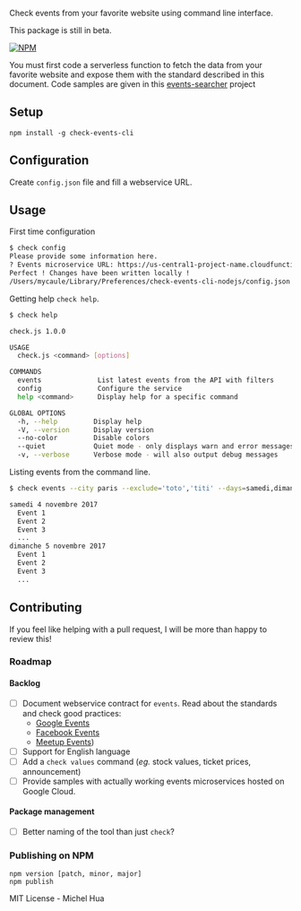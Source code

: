 Check events from your favorite website using command line interface.

This package is still in beta.

[![NPM](https://nodei.co/npm/check-events-cli.png)](https://nodei.co/npm/check-events-cli/)

You must first code a serverless function to fetch the data from your favorite website and expose them with the standard described in this document.
Code samples are given in this [events-searcher](https://github.com/mycaule/events-searcher) project

## Setup

```
npm install -g check-events-cli
```

## Configuration

Create `config.json` file and fill a webservice URL.

## Usage
First time configuration

```bash
$ check config
Please provide some information here.
? Events microservice URL: https://us-central1-project-name.cloudfunctions.net/events
Perfect ! Changes have been written locally !
/Users/mycaule/Library/Preferences/check-events-cli-nodejs/config.json
```

Getting help `check help`.
```bash
$ check help

check.js 1.0.0

USAGE
  check.js <command> [options]

COMMANDS
  events              List latest events from the API with filters
  config              Configure the service
  help <command>      Display help for a specific command

GLOBAL OPTIONS
  -h, --help         Display help
  -V, --version      Display version
  --no-color         Disable colors
  --quiet            Quiet mode - only displays warn and error messages
  -v, --verbose      Verbose mode - will also output debug messages
```

Listing events from the command line.
```bash
$ check events --city paris --exclude='toto','titi' --days=samedi,dimanche --summary true

samedi 4 novembre 2017
  Event 1
  Event 2
  Event 3
  ...
dimanche 5 novembre 2017
  Event 1
  Event 2
  Event 3
  ...
```

## Contributing

If you feel like helping with a pull request, I will be more than happy to review this!

### Roadmap

#### Backlog
- [ ] Document webservice contract for `events`. Read about the standards and check good practices:
     - [Google Events](https://developers.google.com/google-apps/calendar/v3/reference/events)
     - [Facebook Events](https://developers.facebook.com/docs/graph-api/reference/event/)
     - [Meetup Events](https://www.meetup.com/meetup_api/docs/2/events/))
- [ ] Support for English language
- [ ] Add a `check values` command (*eg.* stock values, ticket prices, announcement)
- [ ] Provide samples with actually working events microservices hosted on Google Cloud.

#### Package management
- [ ] Better naming of the tool than just `check`?

### Publishing on NPM
```
npm version [patch, minor, major]
npm publish
```

MIT License - Michel Hua
